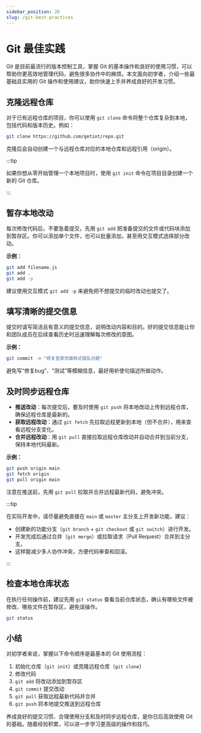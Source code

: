 ```yaml
---
sidebar_position: 26
slug: /git-best-practices
---
```


# Git 最佳实践

Git 是目前最流行的版本控制工具，掌握 Git 的基本操作和良好的使用习惯，可以帮助你更高效地管理代码，避免很多协作中的麻烦。本文面向初学者，介绍一些最基础且实用的 Git 操作和使用建议，助你快速上手并养成良好的开发习惯。



## 克隆远程仓库

对于已有远程仓库的项目，你可以使用 `git clone` 命令将整个仓库复杂到本地，包括代码和版本历史。例如：

```bash
git clone https://github.com/getiot/repo.git
```

克隆后会自动创建一个与远程仓库对应的本地仓库和远程引用（origin）。

:::tip

如果你想从零开始管理一个本地项目时，使用 `git init` 命令在项目目录创建一个新的 Git 仓库。

:::



## 暂存本地改动

每次修改代码后，不要急着提交，先用 `git add` 把准备提交的文件或代码块添加到暂存区。你可以添加单个文件，也可以批量添加，甚至用交互模式选择部分改动。

**示例：**

```bash
git add filename.js
git add .
git add -p
```

建议使用交互模式 `git add -p` 来避免把不想提交的临时改动也提交了。



## 填写清晰的提交信息

提交时请写简洁且有意义的提交信息，说明改动内容和目的。好的提交信息能让你和团队成员在后续查看历史时迅速理解每次修改的意图。

**示例：**

```bash
git commit -m "修复登录页面样式错乱问题"
```

避免写“修复bug”、“测试”等模糊信息，最好用祈使句描述所做动作。



## 及时同步远程仓库

- **推送改动**：每次提交后，要及时使用 `git push` 将本地改动上传到远程仓库，确保远程仓库是最新的。
- **获取远程改动**：通过 `git fetch` 先拉取远程更新到本地（但不合并），用来查看远程分支变化。
- **合并远程改动**：用 `git pull` 直接拉取远程仓库改动并自动合并到当前分支，保持本地代码最新。

**示例：**

```bash
git push origin main
git fetch origin
git pull origin main
```

注意在推送前，先用 `git pull` 拉取并合并远程最新代码，避免冲突。

:::tip

在实际开发中，请尽量避免直接在 `main` 或 `master` 主分支上开发新功能，建议：

- 创建新的功能分支（`git branch` + `git checkout` 或 `git switch`）进行开发。
- 开发完成后通过合并（`git merge`）或拉取请求（Pull Request）合并到主分支。
- 这样能减少多人协作冲突，方便代码审查和回滚。

:::



## 检查本地仓库状态

在执行任何操作前，建议先用 `git status` 查看当前仓库状态，确认有哪些文件被修改、哪些文件在暂存区，避免误操作。

```bash
git status
```



## 小结

对初学者来说，掌握以下命令顺序是最基本的 Git 使用流程：

1. 初始化仓库（`git init`）或克隆远程仓库（`git clone`）
2. 修改代码
3. `git add` 将改动添加到暂存区
4. `git commit` 提交改动
5. `git pull` 获取远程最新代码并合并
6. `git push` 将本地提交推送到远程仓库

养成良好的提交习惯、合理使用分支和及时同步远程仓库，是你日后高效使用 Git 的基础。随着经验积累，可以进一步学习更高级的操作和技巧。
